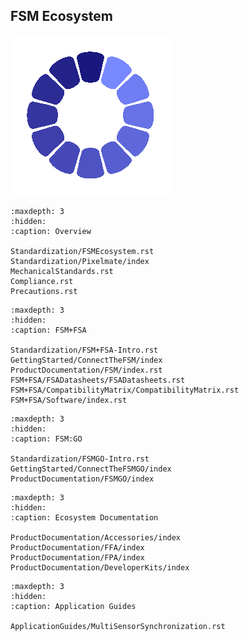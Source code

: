 ## FSM Ecosystem

![Loading](loading.gif)

```{toctree}
:maxdepth: 3
:hidden:
:caption: Overview

Standardization/FSMEcosystem.rst
Standardization/Pixelmate/index
MechanicalStandards.rst
Compliance.rst
Precautions.rst
```

```{toctree}
:maxdepth: 3
:hidden:
:caption: FSM+FSA

Standardization/FSM+FSA-Intro.rst
GettingStarted/ConnectTheFSM/index
ProductDocumentation/FSM/index.rst
FSM+FSA/FSADatasheets/FSADatasheets.rst
FSM+FSA/CompatibilityMatrix/CompatibilityMatrix.rst
FSM+FSA/Software/index.rst
```

```{toctree}
:maxdepth: 3
:hidden:
:caption: FSM:GO

Standardization/FSMGO-Intro.rst
GettingStarted/ConnectTheFSMGO/index
ProductDocumentation/FSMGO/index
```

```{toctree}
:maxdepth: 3
:hidden:
:caption: Ecosystem Documentation

ProductDocumentation/Accessories/index
ProductDocumentation/FFA/index
ProductDocumentation/FPA/index
ProductDocumentation/DeveloperKits/index
```

```{toctree}
:maxdepth: 3
:hidden:
:caption: Application Guides

ApplicationGuides/MultiSensorSynchronization.rst
```

<script type="text/javascript">
    window.location.href = "./Standardization/FSMEcosystem.html";
</script>